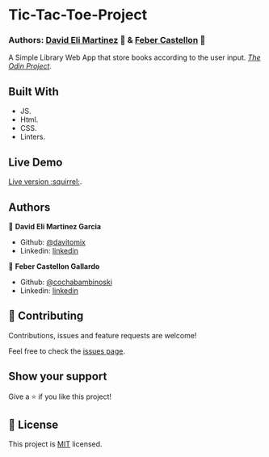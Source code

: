 # Tic-Tac-Toe-Project
### Authors: [David Eli Martinez](https://github.com/davitomix) 👤 & [Feber Castellon](https://github.com/cochabambinoski) 👤

A Simple Library Web App that store books according to the user input.
[*The Odin Project*](https://www.theodinproject.com/courses/javascript/lessons/tic-tac-toe-javascript).

## Built With

- JS.
- Html.
- CSS.
- Linters.

## Live Demo
[Live version :squirrel:](#).

## Authors

👤 **David Eli Martinez Garcia**

- Github: [@davitomix](https://github.com/davitomix)
- Linkedin: [linkedin](https://linkedin.com/linkedinhandle)

👤 **Feber Castellon Gallardo**

- Github: [@cochabambinoski](https://github.com/cochabambinoski)
- Linkedin: [linkedin](https://www.linkedin.com/in/cochabambino/)


## 🤝 Contributing

Contributions, issues and feature requests are welcome!

Feel free to check the [issues page](issues/).

## Show your support

Give a ⭐️ if you like this project!

## 📝 License

This project is [MIT](https://opensource.org/licenses/MIT) licensed.
